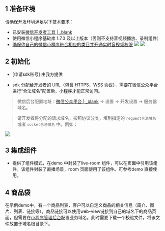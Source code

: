 ## 1 准备环境
请确保开发环境满足以下技术要求： 

* 已安装[微信开发者工具 | _blank](https://mp.weixin.qq.com/debug/wxadoc/dev/devtools/devtools.html?t=2018323)
* 使用微信小程序基础库 1.7.0 及以上版本（否则不支持音视频播放、录制组件）
* [确保你自己的微信小程序符合相应的类目并开通实时音视频权限](https://developers.weixin.qq.com/miniprogram/dev/component/live-pusher.html)
![](https://storage.zego.im/sdk-doc/Pics/MiniProgram/category.png?v=Sat%20Feb%2008%202020%2020:22:28%20GMT+0800%20(CST))
![](https://storage.zego.im/sdk-doc/Pics/MiniProgram/apiconfig.jpg?v=Sat%20Feb%2008%202020%2020:22:28%20GMT+0800%20(CST))

## 2 初始化
* [申请sdk账号] 由我方提供


* sdk 分配给开发者的 URL（包含 HTTPS、WSS 协议），需要在微信公众平台进行“合法域名”配置后，小程序才能正常访问。

> 微信后台配置地址：[微信公众平台 | _blank](https://mp.weixin.qq.com/) -> 设置 -> 开发设置 -> 服务器域名。

> 请开发者将分配的请求域名，按照协议分类，填到指定的 `request合法域名` 或者 `socket合法域名` 中。例如：  

![](https://storage.zego.im/sdk-doc/Pics/MiniProgram/domainconfig.png?v=Mon%20Jan%2020%202020%2011:01:37%20GMT+0800%20(CST))

## 3 集成组件
* 提供了组件模式，在demo 中封装了live-room 组件，可以在页面中引用该组件，该组件封装了直播场景，room 页面使用了该组件。可参考demo 直接使用。
 

## 4 商品袋

在示例demo中，有一个商品列表，客户可以自定义商品的相关信息（简介、图片、列表、链接等），商品链接可以使用web-view链接到自己的域名下的商品页面，但需要在[小程序管理后台](https://mp.weixin.qq.com/)配置业务域名，此时需要下载一个校验文件，将该文件放置于域名根目录下。


